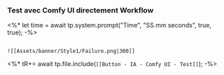 ### Test avec Comfy UI directement Workflow

<%*
let time = await tp.system.prompt("Time", "SS.mm seconds", true, true);
-%>

```````ad-failure

![[Assets/banner/Style1/Failure.png|300]]
```````

<%*
tR+= await tp.file.include(`[[Button - IA - Comfy UI - Test]]`);
-%>

